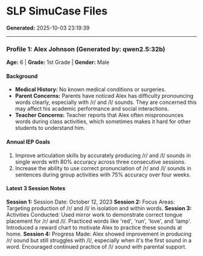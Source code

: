 # SLP SimuCase Files
**Generated:** 2025-10-03 23:19:39


---
### **Profile 1: Alex Johnson** (Generated by: qwen2.5:32b)
**Age:** 6 | **Grade:** 1st Grade | **Gender:** Male

#### Background
- **Medical History:** No known medical conditions or surgeries.
- **Parent Concerns:** Parents have noticed Alex has difficulty pronouncing words clearly, especially with /r/ and /l/ sounds. They are concerned this may affect his academic performance and social interactions.
- **Teacher Concerns:** Teacher reports that Alex often mispronounces words during class activities, which sometimes makes it hard for other students to understand him.

#### Annual IEP Goals
1. Improve articulation skills by accurately producing /r/ and /l/ sounds in single words with 80% accuracy across three consecutive sessions.
2. Increase the ability to use correct pronunciation of /r/ and /l/ sounds in sentences during group activities with 75% accuracy over four weeks.

#### Latest 3 Session Notes
**Session 1:** Session Date: October 12, 2023
**Session 2:** Focus Areas: Targeting production of /r/ and /l/ in isolation and within words.
**Session 3:** Activities Conducted: Used mirror work to demonstrate correct tongue placement for /r/ and /l/. Practiced words like 'red', 'run', 'love', and 'lamp'. Introduced a reward chart to motivate Alex to practice these sounds at home.
**Session 4:** Progress Made: Alex showed improvement in producing /r/ sound but still struggles with /l/, especially when it's the first sound in a word. Encouraged continued practice of /l/ sound with parental support.
